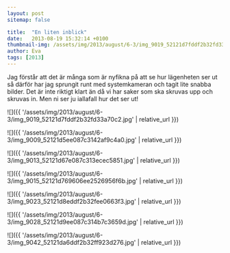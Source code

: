 ```yaml
---
layout: post
sitemap: false

title:  "En liten inblick"
date:   2013-08-19 15:32:14 +0100
thumbnail-img: /assets/img/2013/august/6-3/img_9019_52121d7fddf2b32fd33a70c2.jpg
author: Eva
tags: [2013]
---
```


Jag förstår att det är många som är nyfikna på att se hur lägenheten ser ut så därför har jag sprungit runt med systemkameran och tagit lite snabba bilder. Det är inte riktigt klart än då vi har saker som ska skruvas upp och skruvas in. Men ni ser ju iallafall hur det ser ut!

![]({{ '/assets/img/2013/august/6-3/img_9019_52121d7fddf2b32fd33a70c2.jpg'  | relative_url }})

![]({{ '/assets/img/2013/august/6-3/img_9009_52121d5ee087c3142af9c4a0.jpg'  | relative_url }})

![]({{ '/assets/img/2013/august/6-3/img_9013_52121d67e087c313ecec5851.jpg'  | relative_url }})

![]({{ '/assets/img/2013/august/6-3/img_9015_52121d769606ee2526956f6b.jpg'  | relative_url }})

![]({{ '/assets/img/2013/august/6-3/img_9023_52121d8eddf2b32fee0663f3.jpg'  | relative_url }})

![]({{ '/assets/img/2013/august/6-3/img_9028_52121d9ee087c314b7c3659d.jpg'  | relative_url }})

![]({{ '/assets/img/2013/august/6-3/img_9042_52121da6ddf2b32ff923d276.jpg'  | relative_url }})

